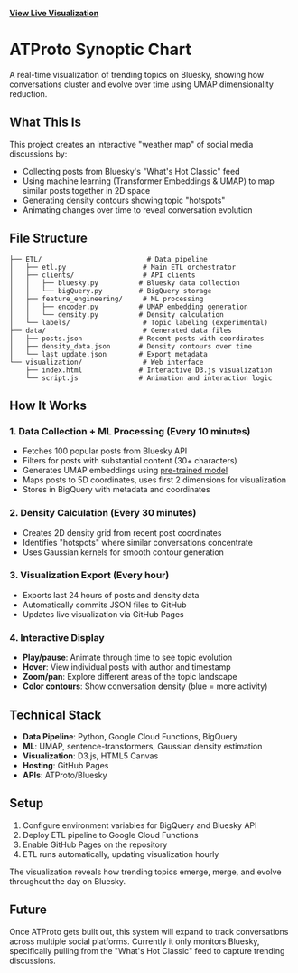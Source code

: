 
**[View Live Visualization](https://muhammadomarmuhdhar.github.io/atproto-synoptic-chart/visualization/)**

# ATProto Synoptic Chart

A real-time visualization of trending topics on Bluesky, showing how conversations cluster and evolve over time using UMAP dimensionality reduction.

## What This Is

This project creates an interactive "weather map" of social media discussions by:
- Collecting posts from Bluesky's "What's Hot Classic" feed
- Using machine learning (Transformer Embeddings & UMAP) to map similar posts together in 2D space
- Generating density contours showing topic "hotspots" 
- Animating changes over time to reveal conversation evolution


## File Structure

```
├── ETL/                          # Data pipeline
│   ├── etl.py                   # Main ETL orchestrator
│   ├── clients/                 # API clients
│   │   ├── bluesky.py          # Bluesky data collection
│   │   └── bigQuery.py         # BigQuery storage
│   ├── feature_engineering/     # ML processing
│   │   ├── encoder.py          # UMAP embedding generation
│   │   └── density.py          # Density calculation
│   └── labels/                  # Topic labeling (experimental)
├── data/                        # Generated data files
│   ├── posts.json              # Recent posts with coordinates
│   ├── density_data.json       # Density contours over time
│   └── last_update.json        # Export metadata
└── visualization/               # Web interface
    ├── index.html              # Interactive D3.js visualization
    └── script.js               # Animation and interaction logic
```

## How It Works

### 1. Data Collection + ML Processing (Every 10 minutes)
- Fetches 100 popular posts from Bluesky API
- Filters for posts with substantial content (30+ characters)
- Generates UMAP embeddings using [pre-trained model](https://huggingface.co/notMuhammad/atproto-topic-umap)
- Maps posts to 5D coordinates, uses first 2 dimensions for visualization
- Stores in BigQuery with metadata and coordinates

### 2. Density Calculation (Every 30 minutes)
- Creates 2D density grid from recent post coordinates
- Identifies "hotspots" where similar conversations concentrate
- Uses Gaussian kernels for smooth contour generation

### 3. Visualization Export (Every hour)
- Exports last 24 hours of posts and density data
- Automatically commits JSON files to GitHub
- Updates live visualization via GitHub Pages

### 4. Interactive Display
- **Play/pause**: Animate through time to see topic evolution
- **Hover**: View individual posts with author and timestamp
- **Zoom/pan**: Explore different areas of the topic landscape
- **Color contours**: Show conversation density (blue = more activity)

## Technical Stack

- **Data Pipeline**: Python, Google Cloud Functions, BigQuery
- **ML**: UMAP, sentence-transformers, Gaussian density estimation
- **Visualization**: D3.js, HTML5 Canvas
- **Hosting**: GitHub Pages
- **APIs**: ATProto/Bluesky

## Setup

1. Configure environment variables for BigQuery and Bluesky API
2. Deploy ETL pipeline to Google Cloud Functions
3. Enable GitHub Pages on the repository
4. ETL runs automatically, updating visualization hourly

The visualization reveals how trending topics emerge, merge, and evolve throughout the day on Bluesky.

## Future

Once ATProto gets built out, this system will expand to track conversations across multiple social platforms. Currently it only monitors Bluesky, specifically pulling from the "What's Hot Classic" feed to capture trending discussions.
